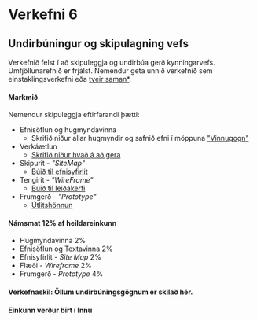 # Verkefni 6

## Undirbúningur og skipulagning vefs

Verkefnið felst í að skipuleggja og undirbúa gerð kynningarvefs. Umfjöllunarefnið er frjálst.  Nemendur geta unnið verkefnið sem einstaklingsverkefni eða [tveir saman*](Hópverkefni.md). 

#### Markmið

Nemendur skipuleggja eftirfarandi þætti:

* Efnisöflun og hugmyndavinna
  * Skrifið niður allar hugmyndir og safnið efni í möppuna ["Vinnugogn"](Vinnugogn/README.md)
* Verkáætlun 
  * [Skrifið niður hvað á að gera](Verkáætlun.md)
* Skipurit - _"SiteMap"_
  * [Búið til efnisyfirlit](Sitemap.md)
* Tengirit - _"WireFrame"_
  * [Búið til leiðakerfi](wireframe/README.md)
* Frumgerð - _"Prototype"_ 
  * [Útlitshönnun](prototype/README.md)


#### Námsmat 12% af heildareinkunn

* Hugmyndavinna 2%
* Efnisöflun og Textavinna 2%
* Efnisyfirlit - _Site Map_ 2%
* Flæði - _Wireframe_     2%
* Frumgerð - _Prototype_     4%

#### Verkefnaskil: Öllum undirbúningsgögnum er skilað hér.

#### Einkunn verður birt í Innu

